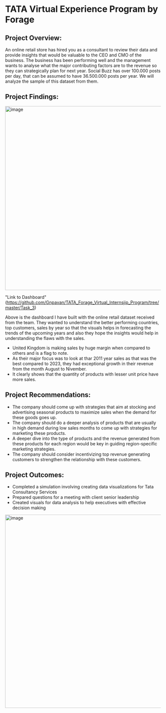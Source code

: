 # **TATA Virtual Experience Program by Forage**

## **Project Overview:**

An online retail store has hired you as a consultant to review their data and provide insights that would be valuable to the CEO and CMO of the business. The business has been performing well and the management wants to analyse what the major contributing factors are to the revenue so they can strategically plan for next year.
Social Buzz has over 100.000 posts per day, that can be assumed to have 36.500.000 posts per year. We will analyze the sample of this dataset from them.

## **Project Findings:**
<img width="595" alt="image" src="https://github.com/Gnpavan/TATA_Forage_Virtual_Internsjip_Program/assets/89655397/df9d068b-2187-45b8-9d2b-2b06440f3895">

"Link to Dashboard" (https://github.com/Gnpavan/TATA_Forage_Virtual_Internsjip_Program/tree/master/Task_3)

Above is the dashboard I have built with the online retail dataset received from the team. They wanted to understand the better performing countries, top customers, sales by year so that the visuals helps in forecasting the trends of the upcoming years and also they hope the insights would help in understanding the flaws with the sales.

- United Kingdom is making sales by huge margin when compared to others and is a flag to note.
- As their major focus was to look at thar 2011 year sales as that was the best compared to 2023, they had exceptional growth in their revenue from the month August to Nivember.
- It clearly shows that the quantity of products with lesser unit price have more sales.

## **Project Recommendations:**

- The company should come up with strategies that aim at stocking and advertising seasonal products to maximize sales when the demand for these goods goes up.
- The company should do a deeper analysis of products that are usually in high demand during low sales months to come up with strategies for marketing these products.
- A deeper dive into the type of products and the revenue generated from these products for each region would be key in guiding region-specific marketing strategies.
- The company should consider incentivizing top revenue generating customers to strengthen the relationship with these customers.

## **Project Outcomes:**

- Completed a simulation involving creating data visualizations for Tata Consultancy Services
- Prepared questions for a meeting with client senior leadership
- Created visuals for data analysis to help executives with effective decision making

<img width="625" alt="image" src="https://github.com/Gnpavan/TATA_Forage_Virtual_Internsjip_Program/assets/89655397/b3afe5aa-731f-414d-90a3-5c9f29ce214d">



